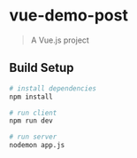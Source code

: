 # vue-demo-post

> A Vue.js project

## Build Setup

``` bash
# install dependencies
npm install

# run client
npm run dev

# run server
nodemon app.js
